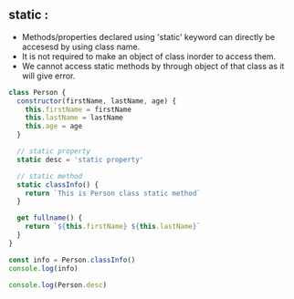 ## static :

- Methods/properties declared using 'static' keyword can directly be accesesd by using class name.
- It is not required to make an object of class inorder to access them.
- We cannot access static methods by through object of that class as it will give error.

```javascript
class Person {
  constructor(firstName, lastName, age) {
    this.firstName = firstName
    this.lastName = lastName
    this.age = age
  }

  // static property
  static desc = 'static property'

  // static method
  static classInfo() {
    return `This is Person class static method`
  }

  get fullname() {
    return `${this.firstName} ${this.lastName}`
  }
}

const info = Person.classInfo()
console.log(info)

console.log(Person.desc)

```
